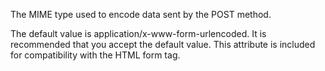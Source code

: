 The MIME type used to encode data sent by the POST method.

The default value is application/x-www-form-urlencoded.
It is recommended that you accept the default value. This attribute is included for compatibility with
the HTML form tag.
